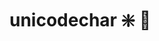 ﻿---
SidebarGroup: "index-conversion-selection-functions"
Autogenerated: true
---

# unicodechar ❇️ 🚧


